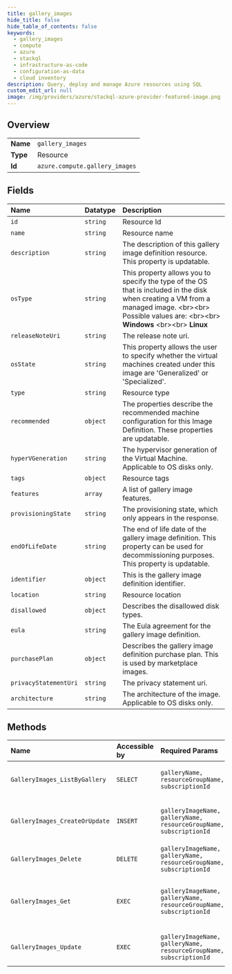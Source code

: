 ```yaml
---
title: gallery_images
hide_title: false
hide_table_of_contents: false
keywords:
  - gallery_images
  - compute
  - azure    
  - stackql
  - infrastructure-as-code
  - configuration-as-data
  - cloud inventory
description: Query, deploy and manage Azure resources using SQL
custom_edit_url: null
image: /img/providers/azure/stackql-azure-provider-featured-image.png
---
```

  
    

## Overview
<table><tbody>
<tr><td><b>Name</b></td><td><code>gallery_images</code></td></tr>
<tr><td><b>Type</b></td><td>Resource</td></tr>
<tr><td><b>Id</b></td><td><code>azure.compute.gallery_images</code></td></tr>
</tbody></table>

## Fields
| Name | Datatype | Description |
|:-----|:---------|:------------|
| `id` | `string` | Resource Id |
| `name` | `string` | Resource name |
| `description` | `string` | The description of this gallery image definition resource. This property is updatable. |
| `osType` | `string` | This property allows you to specify the type of the OS that is included in the disk when creating a VM from a managed image. &lt;br&gt;&lt;br&gt; Possible values are: &lt;br&gt;&lt;br&gt; **Windows** &lt;br&gt;&lt;br&gt; **Linux** |
| `releaseNoteUri` | `string` | The release note uri. |
| `osState` | `string` | This property allows the user to specify whether the virtual machines created under this image are 'Generalized' or 'Specialized'. |
| `type` | `string` | Resource type |
| `recommended` | `object` | The properties describe the recommended machine configuration for this Image Definition. These properties are updatable. |
| `hyperVGeneration` | `string` | The hypervisor generation of the Virtual Machine. Applicable to OS disks only. |
| `tags` | `object` | Resource tags |
| `features` | `array` | A list of gallery image features. |
| `provisioningState` | `string` | The provisioning state, which only appears in the response. |
| `endOfLifeDate` | `string` | The end of life date of the gallery image definition. This property can be used for decommissioning purposes. This property is updatable. |
| `identifier` | `object` | This is the gallery image definition identifier. |
| `location` | `string` | Resource location |
| `disallowed` | `object` | Describes the disallowed disk types. |
| `eula` | `string` | The Eula agreement for the gallery image definition. |
| `purchasePlan` | `object` | Describes the gallery image definition purchase plan. This is used by marketplace images. |
| `privacyStatementUri` | `string` | The privacy statement uri. |
| `architecture` | `string` | The architecture of the image. Applicable to OS disks only. |
## Methods
| Name | Accessible by | Required Params | Description |
|:-----|:--------------|:----------------|:------------|
| `GalleryImages_ListByGallery` | `SELECT` | `galleryName, resourceGroupName, subscriptionId` | List gallery image definitions in a gallery. |
| `GalleryImages_CreateOrUpdate` | `INSERT` | `galleryImageName, galleryName, resourceGroupName, subscriptionId` | Create or update a gallery image definition. |
| `GalleryImages_Delete` | `DELETE` | `galleryImageName, galleryName, resourceGroupName, subscriptionId` | Delete a gallery image. |
| `GalleryImages_Get` | `EXEC` | `galleryImageName, galleryName, resourceGroupName, subscriptionId` | Retrieves information about a gallery image definition. |
| `GalleryImages_Update` | `EXEC` | `galleryImageName, galleryName, resourceGroupName, subscriptionId` | Update a gallery image definition. |
